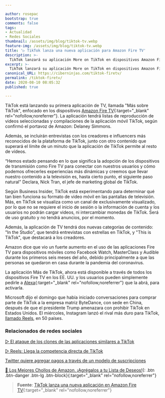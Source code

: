 ```yaml
---

author: rosepac
bootstrap: true
comments: false
tags:
- Actualidad
- Redes Sociales
thumbnail: /assets/img/blog/tiktok-tv.webp
feature-img: /assets/img/blog/tiktok-tv.webp
title: '▷ TikTok lanza una nueva aplicación para Amazon Fire TV'
description: >-
  TikTok lanzará su aplicación More on TikTok en dispositivos Amazon Fire TV el 6 de agosto, como parte de un experimento para determinar qué tan bien funciona su formato de video móvil en las pantallas de TV. Será de uso gratuito y no tendrá anuncios en el lanzamiento.
excerpt: >-
  TikTok lanzará su aplicación More on TikTok en dispositivos Amazon Fire TV el 6 de agosto, como parte de un experimento para determinar qué tan bien funciona su formato de video móvil en las pantallas de TV. Será de uso gratuito y no tendrá anuncios en el lanzamiento.
canonical_URL: https://ciberninjas.com/tiktok-firetv/
permalink: /tiktok-firetv/
date: 2020-08-10 08:05:32
published: true

---
```


TikTok está lanzando su primera aplicación de TV, llamada "Más sobre TikTok", enfocado en los dispositivos [Amazon Fire TV](https://amzn.to/3kxaSEb){:target="_blank" rel="nofollow,noreferrer"}. La aplicación tendrá listas de reproducción de videos seleccionadas y compilaciones de la aplicación móvil TikTok, según confirmó el portavoz de Amazon: Delaney Simmons.

Además, se incluirán entrevistas con los creadores e influencers más reconocidos de la plataforma de TikTok, junto con otro contenido que superará el límite de un minuto que la aplicación de TikTok permite al resto de vídeos.

“Hemos estado pensando en lo que significa la adopción de los dispositivos de transmisión como Fire TV para conectar con nuestros usuarios y cómo podemos ofrecerles experiencias más dinámicas y creemos que llevar nuestro contenido a la televisión es, hasta cierto punto, el siguiente paso natural" Declara, Nick Tran, el jefe de marketing global de TikTok.

Según Business Insider, TikTok está experimentando para determinar qué tan bien funciona su formato de video móvil en las pantallas de televisión. Más, en TikTok se visualiza como un canal de exclusivamente visualizado, por lo que no se requiere el inicio de sesión o la información de cuenta y los usuarios no podrán cargar videos, ni intercambiar monedas de TikTok. Será de uso gratuito y no tendrá anuncios, por el momento.

Además, la aplicación de TV tendrá dos nuevas categorías de contenido: "In the Studio", que tendrá entrevistas con estrellas en TikTok, y "This is TikTok", que destacará a los creadores.

Amazon dice que vio un fuerte aumento en el uso de las aplicaciones Fire TV para dispositivos móviles como Facebook Watch, MasterClass y Audible durante los primeros seis meses del año, debido principalmente a que las personas se quedaron en casa durante la pandemia del coronavirus.

La aplicación Más de TikTok, ahora está disponible a través de todos los dispositivos Fire TV en los EE. UU. y los usuarios pueden simplemente pedirle a [Alexa](https://amzn.to/2PCS3AX){:target="_blank" rel="nofollow,noreferrer"} que la abrá, para activarla.

Microsoft dijo el domingo que había iniciado conversaciones para comprar parte de TikTok a la empresa matriz ByteDance, con sede en China, después de que el presidente Trump amenazara con prohibir TikTok en Estados Unidos. El miércoles, Instagram lanzó el rival más duro para TikTok, [llamado Reels](https://ciberninjas.com/reels-instagram/), en 50 países.

### **Relacionados de redes sociales**

[▷ El ataque de los clones de las aplicaciones similares a TikTok](https://ciberninjas.com/clones-tiktok/)

[▷ Reels: Llega la competencia directa de TikTok](https://ciberninjas.com/reels-instagram/)

[Twitter quiere agregar pagos a través de un modelo de suscripciones](https://ciberninjas.com/twitter-quiere-agregar-suscripciones/)

[🛒 Los Mejores Chollos de Amazon, ¡Agrégalos a tu Lista de Deseos!](/amazon/ "Los Mejores Chollos de Amazon, Ofertas Flash, Black Monday y Amazon Prime Day"){: .btn .btn-danger .btn-lg .btn-block}{:target="_blank" rel="nofollow,noreferrer"}

> **Fuente**: [TikTok lanza una nueva aplicación en Amazon Fire TV](https://www.theverge.com/2020/8/6/21357300/tiktok-amazon-fire-tv-app-launch-free-tv-mobile){:target="_blank" rel="nofollow,noreferrer"}
